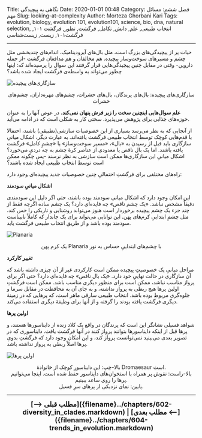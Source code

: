 Title: نگاهی به پیچیدگی
Date: 2020-01-01 00:48
Category: فصل ششم: مسائل مهم
Slug: looking-at-complexity
Author: Morteza Ghorbani Kari
Tags: evolution, biology, evolution 101, evolution101, science, bio, dna, natural selection, انتخاب طبیعی, علم, دانش, تکامل, فرگشت, تطور, فرگشت ۱۰۱, فرگشت۱۰۱, زیست, زیست‌شناسی

------
حیات پر از پیچیدگی‌های بزرگ است، مثل بال‌های آیرودینامیک، اندام‌های چند‌بخشی مثل چشم و مسیر‌های سوخت‌وساز پیچیده. هم مخالفان و هم مدافعان فرگشت -از جمله داروین- وقتی در مقابل چنین پیچیدگی‌هایی قرار گرفتند این سوال را پرسیده‌اند که: اینها چطور  می‌تواند به واسطه‌ی فرگشت ایجاد شده باشد؟

![سازگاری‌های پیچیده]({static}/images/53-1.jpg)
<center>سازگاری‌های پیچیده: بال‌های پرندگان، بال‌های حشرات، چشم‌های مهره‌داران، چشم‌های حشرات</center>

**علم سوال‌هایی اینچنین سخت را زیر فرش پنهان نمی‌کند**، در عوض آنها را به عنوان حوزه‌های جذابی برای پژوهش می‌پذیرد. سختی کار به شکلی است که در ادامه می‌آید.

از آنجایی که به نظر می‌رسد بسیاری از این خصوصیات سازشی(تطبیقی) باشند، احتمالا با قدم‌هایی کوچک توسط انتخاب طبیعی فرگشت یافته‌اند. به عبارت دیگر، اشکال میانیِ سازگاری باید قبل از رسیدن به «بال»، «مسیر‌ سوخت‌وساز» یا «چشمِ کامل» فرگشت یافته باشند. اما یک بال ناقص یا معدودی از عناصر کرهٔ چشم به چه دردی می‌خورد؟ اشکال میانیِ این سازگاری‌ها ممکن است سازشی به نظر نرسند -پس چگونه ممکن است توسط انتخاب طبیعی ایجاد شده باشند؟

راه‌های مختلفی برای فرگشتِ احتمالیِ چنین خصوصیات جدید پیچیده‌ای وجود دارد:

**اشکال میانیِ سودمند**

این امکان وجود دارد که اشکال میانی سودمند بوده باشند، حتی اگر دلیل این سودمندی دقیقاً مشخص نباشد. «یک چشم ناقص» چه فایده‌ای دارد؟ یک چشم ساده اگرچه فقط از چند جزء یک چشم پیچیده برخوردار است هنوز می‌تواند روشنایی و تاریکی را حس کند، مثل چشمِ ابتداییِ کرم‌های پهن. این توانایی می‌تواند برای یک جاندار که کاملاً نابیناست سودمند بوده باشد و از طریق انتخاب طبیعی فرگشت یابد.

![Planaria]({static}/images/53-2.jpg)
<center>یک کرم پهن Planaria با چشم‌های ابتداییِ حساس به نور</center>

**تغییر کارکرد**

مراحل میانیِ یک خصوصیتِ پیچیده ممکن است کارکردی غیر از آن چیزی داشته باشد که آن سازگاری در حالت نهاییِ خود دارد. «یک بال ناقص» چه فایده‌ای دارد؟ حتی اگر برای پرواز مناسب نباشد، ممکن است برای منظور دیگری مناسب باشد. ممکن است فرگشتِ اولین پرها هیچ ربطی به پرواز نداشته، و به جای آن به محافظت در مقابل سرما و جلوه‌گری مربوط بوده باشد. انتخاب طبیعی سارقی ماهر است، که پرهایی که در زمینهٔ دیگری فرگشت یافته بودند را گرفته و از آنها برای وظیفهٔ دیگری استفاده می‌کند.

**اولین پرها**

شواهد فسیلی نشانگر این است که پرندگان در واقع یک کلاد زنده از دایناسورها هستند، و پرها قبل از اینکه دایناسورها بتوانند پرواز کنند در آنها فرگشت یافت.
دایناسوری که در تصویر بعدی می‌بینید نمی‌توانست پرواز کند، و این امکان وجود دارد که فرگشتِ بدویِ پرها اصلاً ربطی به پرواز نداشته باشد.

![اولین پرها]({static}/images/53-3.gif)
<center>بالا-چپ: این دایناسورِ کوچک از خانوادهٔ Dromaesaur است.<br>
بالا-راست: نقوش پر همراه با استخوان‌های دایناسور حفظ شده است. اینجا می‌توانیم پرها را روی ساعد ببینیم.<br>
پایین: نمای نزدیکی از پرهای سرِ فسیل.</center>

------
<center>
    <font size="4">
        <b>
            [⟶ مطلب قبلی]({filename}../chapters/602-diversity_in_clades.markdown) | [مطلب بعدی ⟵]({filename}../chapters/604-trends_in_evolution.markdown) 
        </b>
    </font>
</center>